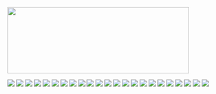 <p>
  <img align="center" width="410" height="150" src="https://github-readme-stats.vercel.app/api?username=Mathiew82&show_icons=true&hide_border=false&line_height=20&title_color=e93b73&icon_color=7c8e9d&show_owner=true&locale=en&hide_border=true&bg_color=1c334c&text_color=c9cdcf&custom_title=Stats%20data&hide_title=true"/>
</p>

<p>
  <img src="https://img.shields.io/badge/-HTML-e3ecf2?style=flat-square&logo=HTML5&logoColor=3c536c"/>
  <img src="https://img.shields.io/badge/-CSS-e3ecf2?style=flat-square&logo=CSS3&logoColor=3c536c"/>
  <img src="https://img.shields.io/badge/-SASS-e3ecf2?style=flat-square&logo=SASS&logoColor=3c536c"/>
  <img src="https://img.shields.io/badge/-JavaScript-e3ecf2?style=flat-square&logo=javascript&logoColor=3c536c"/>
  <img src="https://img.shields.io/badge/-TypeScript-e3ecf2?style=flat-square&logo=typescript&logoColor=3c536c"/>
  <img src="https://img.shields.io/badge/-ESLint-e3ecf2?style=flat-square&logo=ESLint&logoColor=3c536c"/>
  <img src="https://img.shields.io/badge/-Vue.js-e3ecf2?style=flat-square&logo=Vue.js&logoColor=3c536c"/>
  <img src="https://img.shields.io/badge/-Nuxt.js-e3ecf2?style=flat-square&logo=Nuxt.js&logoColor=3c536c"/>
  <img src="https://img.shields.io/badge/-React-e3ecf2?style=flat-square&logo=React&logoColor=3c536c"/>
  <img src="https://img.shields.io/badge/-Redux-e3ecf2?style=flat-square&logo=Redux&logoColor=3c536c"/>
  <img src="https://img.shields.io/badge/-VSC-e3ecf2?style=flat-square&logo=Visual%20Studio%20Code&logoColor=3c536c"/>
  <img src="https://img.shields.io/badge/-VIM-e3ecf2?style=flat-square&logo=VIM&logoColor=3c536c"/>
  <img src="https://img.shields.io/badge/-neoVIM-e3ecf2?style=flat-square&logo=neoVIM&logoColor=3c536c"/>
  <img src="https://img.shields.io/badge/-Github-e3ecf2?style=flat-square&logo=GitHub&logoColor=3c536c"/>
  <img src="https://img.shields.io/badge/-Git-e3ecf2?style=flat-square&logo=Git&logoColor=3c536c"/>
  <img src="https://img.shields.io/badge/-Trello-e3ecf2?style=flat-square&logo=Trello&logoColor=3c536c"/>
  <img src="https://img.shields.io/badge/-Jira-e3ecf2?style=flat-square&logo=Jira&logoColor=3c536c"/>
  <img src="https://img.shields.io/badge/-Slack-e3ecf2?style=flat-square&logo=Slack&logoColor=3c536c"/>
  <img src="https://img.shields.io/badge/-php-e3ecf2?style=flat-square&logo=php&logoColor=3c536c"/>
  <img src="https://img.shields.io/badge/-MySQL-e3ecf2?style=flat-square&logo=MySQL&logoColor=3c536c"/>
  <img src="https://img.shields.io/badge/-MongoDB-e3ecf2?style=flat-square&logo=MongoDB&logoColor=3c536c"/>
  <img src="https://img.shields.io/badge/-Vite-e3ecf2?style=flat-square&logo=Vite&logoColor=3c536c"/>
  <img src="https://img.shields.io/badge/-GraphQL-e3ecf2?style=flat-square&logo=GraphQL&logoColor=3c536c"/>
</p>
